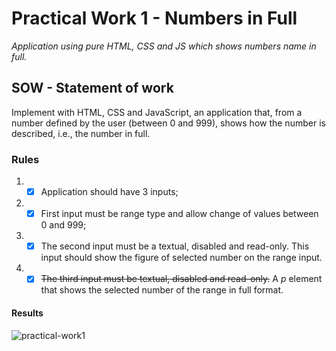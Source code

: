 # Practical Work 1 - Numbers in Full

_Application using pure HTML, CSS and JS which shows numbers name in full._

## SOW - Statement of work

Implement with HTML, CSS and JavaScript, an application that, from a number defined by the user (between 0 and 999), shows how the number is described, i.e., the number in full.

### Rules

1.  -   [x] Application should have 3 inputs;
2.  -   [x] First input must be range type and allow change of values between 0 and 999;
3.  -   [x] The second input must be a textual, disabled and read-only. This input should show the figure of selected number on the range input.
4.  -   [x] ~~The third input must be textual, disabled and read-only.~~ A _p_ element that shows the selected number of the range in full format.

#### Results

![practical-work1](https://user-images.githubusercontent.com/64825005/101998901-23f67180-3cb6-11eb-9d99-4ef8c2026f49.gif)
